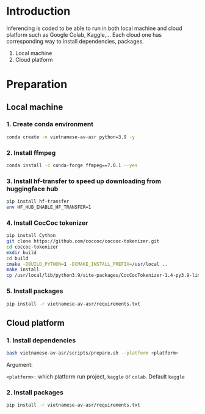 # Introduction
Inferencing is coded to be able to run in both local machine and cloud platform such as Google Colab, Kaggle,...
Each cloud one has corresponding way to install dependencies, packages.
1. Local machine
2. Cloud platform

# Preparation

## Local machine
### 1. Create conda environment
```bash
conda create -n vietnamese-av-asr python=3.9 -y
```

### 2. Install ffmpeg
```bash
conda install -c conda-forge ffmpeg==7.0.1 --yes
```

### 3. Install hf-transfer to speed up downloading from huggingface hub
```bash
pip install hf-transfer
env HF_HUB_ENABLE_HF_TRANSFER=1
```


### 4. Install CocCoc tokenizer
```bash
pip install Cython
git clone https://github.com/coccoc/coccoc-tokenizer.git
cd coccoc-tokenizer
mkdir build
cd build
cmake -DBUILD_PYTHON=1 -DCMAKE_INSTALL_PREFIX=/usr/local ..
make install
cp /usr/local/lib/python3.9/site-packages/CocCocTokenizer-1.4-py3.9-linux-x86_64.egg/CocCocTokenizer.* /path/to/env/site-packages
```
### 5. Install packages
```bash
pip install -r vietnamese-av-asr/requirements.txt
```
## Cloud platform
### 1. Install dependencies 
```bash
bash vietnamese-av-asr/scripts/prepare.sh --platform <platform>
```
Argument:

`<platform>:` which platform run project, `kaggle` or `colab`. Default `kaggle`
### 2. Install packages
```bash
pip install -r vietnamese-av-asr/requirements.txt
```